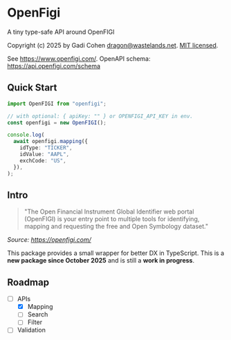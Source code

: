 # OpenFigi

A tiny type-safe API around OpenFIGI

Copyright (c) 2025 by Gadi Cohen <dragon@wastelands.net>.
[MIT licensed](./LICENSE.txt).

See https://www.openfigi.com/. OpenAPI schema: https://api.openfigi.com/schema

## Quick Start

```ts
import OpenFIGI from "openfigi";

// with optional: { apiKey: "" } or OPENFIGI_API_KEY in env.
const openfigi = new OpenFIGI();

console.log(
  await openfigi.mapping({
    idType: "TICKER",
    idValue: "AAPL",
    exchCode: "US",
  }),
);
```

## Intro

> "The Open Financial Instrument Global Identifier web portal (OpenFIGI) is your
> entry point to multiple tools for identifying, mapping and requesting the free
> and Open Symbology dataset."

_Source: https://openfigi.com/_

This package provides a small wrapper for better DX in TypeScript. This is a
**new package since October 2025** and is still a **work in progress**.

## Roadmap

- [ ] APIs
  - [x] Mapping
  - [ ] Search
  - [ ] Filter

- [ ] Validation
